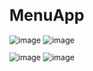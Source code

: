 # MenuApp 

![image](https://user-images.githubusercontent.com/92364935/187456360-4033cf28-784c-49ec-93bc-1271b01ad332.png)
![image](https://user-images.githubusercontent.com/92364935/187456969-6de50e91-79c5-4fb5-a31c-24e126402c83.png)

![image](https://user-images.githubusercontent.com/92364935/187457342-94c87ef0-13d4-4ac2-8c58-329d5392a423.png)
![image](https://user-images.githubusercontent.com/92364935/187457807-77b25e0a-9127-48fe-a8d8-67d392115485.png)



